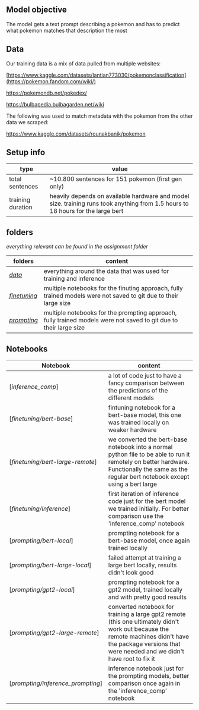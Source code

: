 ## Model objective
The model gets a text prompt describing a pokemon and has to predict what pokemon matches that description the most

## Data
Our training data is a mix of data pulled from multiple websites:

[https://www.kaggle.com/datasets/lantian773030/pokemonclassification](https://pokemon.fandom.com/wiki/)

https://pokemondb.net/pokedex/

https://bulbapedia.bulbagarden.net/wiki

The following was used to match metadata with the pokemon from the other data we scraped:

https://www.kaggle.com/datasets/rounakbanik/pokemon

## Setup info
| type | value |
| --- | --- |
| total sentences | ~10.800 sentences for 151 pokemon (first gen only) |
| training duration | heavily depends on available hardware and model size. training runs took anything from 1.5 hours to 18 hours for the large bert |

## folders
*everything relevant can be found in the assignment folder*

| folders | content |
| ------------------ | ----------------- |
| [*data*](https://github.com/skramer-dev/ai-lab/tree/main/NLP/assignment/data)  | everything around the data that was used for training and inference |
| [*finetuning*](/assignment/finetuning/) | multiple notebooks for the finuting approach, fully trained models were not saved to git due to their large size |
| [*prompting*](/assignment/prompting/) | multiple notebooks for the prompting approach, fully trained models were not saved to git due to their large size |

## Notebooks

| Notebook | content |
| ------------------ | ----------------- |
| [*inference_comp*] | a lot of code just to have a fancy comparison between the predictions of the different models |
| [*finetuning/bert-base*] | fintuning notebook for a bert-base model, this one was trained locally on weaker hardware |
| [*finetuning/bert-large-remote*] | we converted the bert-base notebook into a normal python file to be able to run it remotely on better hardware. Functionally the same as the regular bert notebook except using a bert large |
| [*finetuning/Inference*] | first iteration of inference code just for the bert model we trained initially. For better comparison use the 'inference_comp' notebook |
| [*prompting/bert-local*] | prompting notebook for a bert-base model, once again trained locally |
| [*prompting/bert-large-local*] | failed attempt at training a large bert locally, results didn't look good |
| [*prompting/gpt2-local*] | prompting notebook for a gpt2 model, trained locally and with pretty good results |
| [*prompting/gpt2-large-remote*] | converted notebook for training a large gpt2 remote (this one ultimately didn't work out because the remote machines didn't have the package versions that were needed and we didn't have root to fix it |
| [*prompting/inference_prompting*] | inference notebook just for the prompting models, better comparison once again in the 'inference_comp' notebook |
